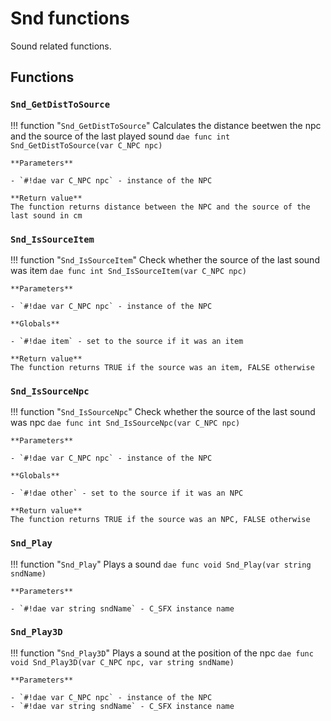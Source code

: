 # Snd functions
Sound related functions.

## Functions

### `Snd_GetDistToSource`
!!! function "`Snd_GetDistToSource`"
    Calculates the distance beetwen the npc and the source of the last played sound
    ```dae
    func int Snd_GetDistToSource(var C_NPC npc) 
    ```

    **Parameters**  

    - `#!dae var C_NPC npc` - instance of the NPC

    **Return value**  
    The function returns distance between the NPC and the source of the last sound in cm

### `Snd_IsSourceItem`
!!! function "`Snd_IsSourceItem`"
    Check whether the source of the last sound was item
    ```dae
    func int Snd_IsSourceItem(var C_NPC npc) 
    ```

    **Parameters**  

    - `#!dae var C_NPC npc` - instance of the NPC

    **Globals**  

    - `#!dae item` - set to the source if it was an item

    **Return value**  
    The function returns TRUE if the source was an item, FALSE otherwise

### `Snd_IsSourceNpc`
!!! function "`Snd_IsSourceNpc`"
    Check whether the source of the last sound was npc
    ```dae
    func int Snd_IsSourceNpc(var C_NPC npc) 
    ```

    **Parameters**  

    - `#!dae var C_NPC npc` - instance of the NPC

    **Globals**  

    - `#!dae other` - set to the source if it was an NPC

    **Return value**  
    The function returns TRUE if the source was an NPC, FALSE otherwise

### `Snd_Play`
!!! function "`Snd_Play`"
    Plays a sound
    ```dae
    func void Snd_Play(var string sndName) 
    ```

    **Parameters**  

    - `#!dae var string sndName` - C_SFX instance name

### `Snd_Play3D`
!!! function "`Snd_Play3D`"
    Plays a sound at the position of the npc
    ```dae
    func void Snd_Play3D(var C_NPC npc, var string sndName) 
    ```

    **Parameters**  

    - `#!dae var C_NPC npc` - instance of the NPC
    - `#!dae var string sndName` - C_SFX instance name
